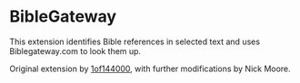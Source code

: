 # BibleGateway

This extension identifies Bible references in selected text and uses Biblegateway.com to look them up.

Original extension by [1of144000](http://1of144000.org), with further modifications by Nick Moore.
